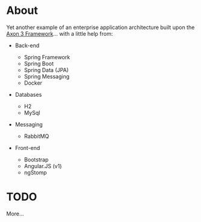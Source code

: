 # About

Yet another example of an enterprise application architecture built upon the [Axon 3 Framework](http://www.axonframework.org/)... with a little help from:

- Back-end
  - Spring Framework
  - Spring Boot
  - Spring Data (JPA)
  - Spring Messaging
  - Docker

- Databases
  - H2
  - MySql

- Messaging
  - RabbitMQ

- Front-end
  - Bootstrap
  - Angular.JS (v1)
  - ngStomp

# TODO

More...
